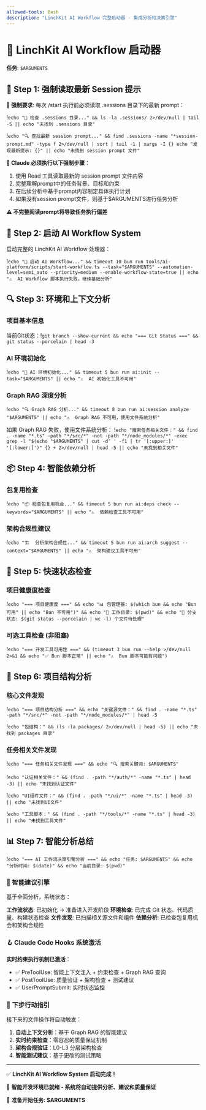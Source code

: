 ```yaml
---
allowed-tools: Bash
description: "LinchKit AI Workflow 完整启动器 - 集成分析和决策引擎"
---
```


# 🚀 LinchKit AI Workflow 启动器

**任务**: `$ARGUMENTS`

## 🔧 Step 1: 强制读取最新 Session 提示

**🚨 强制要求**: 每次 /start 执行前必须读取 .sessions 目录下的最新 prompt：

!`echo "📖 检查 .sessions 目录..." && ls -la .sessions/ 2>/dev/null | tail -5 || echo "未找到 .sessions 目录"`

!`echo "🔍 查找最新 session prompt..." && find .sessions -name "*session-prompt.md" -type f 2>/dev/null | sort | tail -1 | xargs -I {} echo "发现最新提示: {}" || echo "未找到 session prompt 文件"`

**🔴 Claude 必须执行以下强制步骤**：
1. 使用 Read 工具读取最新的 session prompt 文件内容
2. 完整理解prompt中的任务背景、目标和约束
3. 在后续分析中基于prompt内容制定具体执行计划
4. 如果没有session prompt文件，则基于$ARGUMENTS进行任务分析

**⚠️ 不完整阅读prompt将导致任务执行偏差**

## 🔧 Step 2: 启动 AI Workflow System

启动完整的 LinchKit AI Workflow 处理器：

!`echo "🚀 启动 AI Workflow..." && timeout 10 bun run tools/ai-platform/scripts/start-workflow.ts --task="$ARGUMENTS" --automation-level=semi_auto --priority=medium --enable-workflow-state=true || echo "⚠️  AI Workflow 脚本执行失败，继续基础分析"`

## 🔍 Step 3: 环境和上下文分析

### 项目基本信息
当前Git状态：!`git branch --show-current && echo "=== Git Status ===" && git status --porcelain | head -3`

### AI 环境初始化
!`echo "🧠 AI 环境初始化..." && timeout 5 bun run ai:init --task="$ARGUMENTS" || echo "⚠️  AI 初始化工具不可用"`

### Graph RAG 深度分析
!`echo "🔍 Graph RAG 分析..." && timeout 8 bun run ai:session analyze "$ARGUMENTS" || echo "⚠️  Graph RAG 不可用，使用文件系统分析"`

如果 Graph RAG 失败，使用文件系统分析：
!`echo "搜索任务相关文件：" && find . -name "*.ts" -path "*/src/*" -not -path "*/node_modules/*" -exec grep -l "$(echo "$ARGUMENTS" | cut -d' ' -f1 | tr '[:upper:]' '[:lower:]')" {} + 2>/dev/null | head -5 || echo "未找到相关文件"`

## 📦 Step 4: 智能依赖分析

### 包复用检查
!`echo "📦 检查包复用机会..." && timeout 5 bun run ai:deps check --keywords="$ARGUMENTS" || echo "⚠️  依赖检查工具不可用"`

### 架构合规性建议  
!`echo "🏗️  分析架构合规性..." && timeout 5 bun run ai:arch suggest --context="$ARGUMENTS" || echo "⚠️  架构建议工具不可用"`

## 🎯 Step 5: 快速状态检查

### 项目健康度检查
!`echo "=== 项目健康度 ===" && echo "📊 包管理器: $(which bun && echo "Bun 可用" || echo "Bun 不可用")" && echo "📁 工作目录: $(pwd)" && echo "🌳 分支状态: $(git status --porcelain | wc -l) 个文件待处理"`

### 可选工具检查 (非阻塞)
!`echo "=== 开发工具可用性 ===" && (timeout 3 bun run --help >/dev/null 2>&1 && echo "✅ Bun 脚本正常" || echo "⚠️  Bun 脚本可能有问题")`

## 🧠 Step 6: 项目结构分析

### 核心文件发现
!`echo "=== 项目结构分析 ===" && echo "关键源文件：" && find . -name "*.ts" -path "*/src/*" -not -path "*/node_modules/*" | head -5`

!`echo "包结构：" && (ls -la packages/ 2>/dev/null | head -5) || echo "未找到 packages 目录"`

### 任务相关文件发现
!`echo "=== 任务相关文件发现 ===" && echo "🔍 搜索关键词: $ARGUMENTS"`

!`echo "认证相关文件：" && (find . -path "*/auth/*" -name "*.ts" | head -3) || echo "未找到认证文件"`

!`echo "UI组件文件：" && (find . -path "*/ui/*" -name "*.ts" | head -3) || echo "未找到UI文件"`

!`echo "工具脚本：" && (find . -path "*/tools/*" -name "*.ts" | head -3) || echo "未找到工具文件"`

## 📊 Step 7: 智能分析总结

!`echo "=== AI 工作流决策引擎分析 ===" && echo "任务: $ARGUMENTS" && echo "分析时间: $(date)" && echo "当前目录: $(pwd)"`

### 🎯 智能建议引擎

基于全面分析，系统状态：

**工作流状态**: 已初始化 → 准备进入开发阶段
**环境检查**: 已完成 Git 状态、代码质量、构建状态检查
**文件发现**: 已扫描相关源文件和组件
**依赖分析**: 已检查包复用机会和架构合规性

### 🪝 Claude Code Hooks 系统激活

**实时约束执行机制已激活**：
- ✅ PreToolUse: 智能上下文注入 + 约束检查 + Graph RAG 查询
- ✅ PostToolUse: 质量验证 + 架构检查 + 测试建议  
- ✅ UserPromptSubmit: 实时状态监控

### 🚀 下步行动指引

接下来的文件操作将自动触发：
1. **自动上下文分析**：基于 Graph RAG 的智能建议
2. **实时约束检查**：零容忍的质量保证机制
3. **架构合规验证**：L0-L3 分层架构检查
4. **智能测试建议**：基于更改的测试策略

---

✅ **LinchKit AI Workflow System 启动完成！**

🧠 **智能开发环境已就绪 - 系统将自动提供分析、建议和质量保证**

🎯 **准备开始任务: $ARGUMENTS**